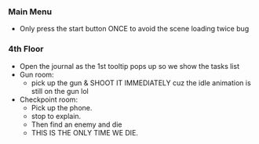 
### Main Menu
- Only press the start button ONCE to avoid the scene loading twice bug

### 4th Floor
- Open the journal as the 1st tooltip pops up so we show the tasks list
- Gun room:
	- pick up the gun & SHOOT IT IMMEDIATELY cuz the idle animation is still on the gun lol
- Checkpoint room:
	- Pick up the phone.
	- stop to explain.
	- Then find an enemy and die
	- THIS IS THE ONLY TIME WE DIE.

